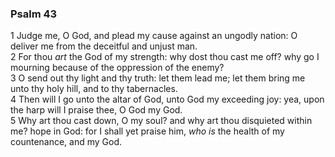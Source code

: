 ### Psalm 43

1 Judge me, O God, and plead my cause against an ungodly nation: O deliver me from the deceitful and unjust man.  
2 For thou *art* the God of my strength: why dost thou cast me off? why go I mourning because of the oppression of the enemy?  
3 O send out thy light and thy truth: let them lead me; let them bring me unto thy holy hill, and to thy tabernacles.  
4 Then will I go unto the altar of God, unto God my exceeding joy: yea, upon the harp will I praise thee, O God my God.  
5 Why art thou cast down, O my soul? and why art thou disquieted within me? hope in God: for I shall yet praise him, *who is* the health of my countenance, and my God.  
